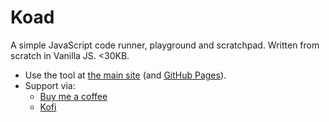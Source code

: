 # Koad
A simple JavaScript code runner, playground and scratchpad. Written from scratch in Vanilla JS. <30KB.

- Use the tool at [the main site](https://koad.pages.dev/) (and [GitHub Pages](https://gregabbott.github.io/koad/)).
- Support via:
  - [Buy me a coffee](https://buymeacoffee.com/gregabbott)
  - [Kofi](https://ko-fi.com/gregabbott)
